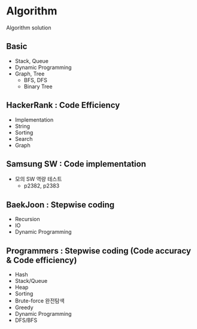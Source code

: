 # Algorithm
Algorithm solution
## Basic
  - Stack, Queue
  - Dynamic Programming
  - Graph, Tree
    - BFS, DFS
    - Binary Tree
    

## HackerRank : Code Efficiency
  - Implementation
  - String
  - Sorting
  - Search
  - Graph
  
## Samsung SW : Code implementation
  - 모의 SW 역량 테스트
    - p2382, p2383

## BaekJoon : Stepwise coding
  - Recursion
  - IO
  - Dynamic Programming

## Programmers : Stepwise coding (Code accuracy & Code efficiency)
  - Hash
  - Stack/Queue
  - Heap
  - Sorting
  - Brute-force 완전탐색
  - Greedy
  - Dynamic Programming
  - DFS/BFS
